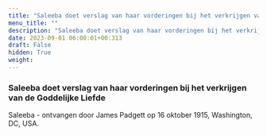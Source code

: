 ```yaml
---
title: "Saleeba doet verslag van haar vorderingen bij het verkrijgen van de Goddelijke Liefde"
menu_title: ""
description: "Saleeba doet verslag van haar vorderingen bij het verkrijgen van de Goddelijke Liefde"
date: 2023-09-01 06:00:01+00:313
draft: False
hidden: True
weight:
---
```

### Saleeba doet verslag van haar vorderingen bij het verkrijgen van de Goddelijke Liefde

Saleeba - ontvangen door James Padgett op 16 oktober 1915, Washington, DC, USA.
